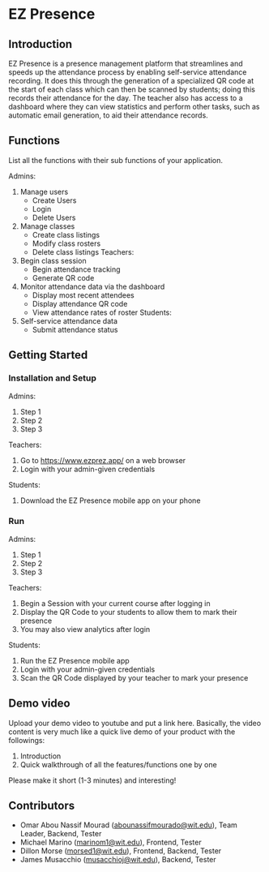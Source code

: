# EZ Presence

## Introduction

EZ Presence is a presence management platform that streamlines and speeds up the attendance process by enabling self-service attendance recording. It does this through the generation of a specialized QR code at the start of each class which can then be scanned by students; doing this records their attendance for the day. The teacher also has access to a dashboard where they can view statistics and perform other tasks, such as automatic email generation, to aid their attendance records. 


## Functions
List all the functions with their sub functions of your application.

Admins:
1. Manage users
	* Create Users
	* Login
	* Delete Users
2. Manage classes
	* Create class listings
	* Modify class rosters
	* Delete class listings
Teachers:
3. Begin class session
	* Begin attendance tracking
	* Generate QR code
4. Monitor attendance data via the dashboard
	* Display most recent attendees
	* Display attendance QR code
	* View attendance rates of roster
Students: 
5. Self-service attendance data
	* Submit attendance status


## Getting Started
### Installation and Setup

Admins:
1. Step 1
2. Step 2
3. Step 3

Teachers:
1. Go to https://www.ezprez.app/ on a web browser
2. Login with your admin-given credentials

Students:
1. Download the EZ Presence mobile app on your phone

### Run

Admins:
1. Step 1
2. Step 2
3. Step 3

Teachers:
1. Begin a Session with your current course after logging in
2. Display the QR Code to your students to allow them to mark their presence
3. You may also view analytics after login

Students:
1. Run the EZ Presence mobile app
2. Login with your admin-given credentials
3. Scan the QR Code displayed by your teacher to mark your presence

## Demo video

Upload your demo video to youtube and put a link here. Basically, the video content is very much like a quick live demo of your product with the followings:
1. Introduction
2. Quick walkthrough of all the features/functions one by one

Please make it short (1-3 minutes) and interesting!

## Contributors

* Omar Abou Nassif Mourad (abounassifmourado@wit.edu), Team Leader, Backend, Tester
* Michael Marino (marinom1@wit.edu), Frontend, Tester
* Dillon Morse (morsed1@wit.edu), Frontend, Backend, Tester
* James Musacchio (musacchioj@wit.edu), Backend, Tester
